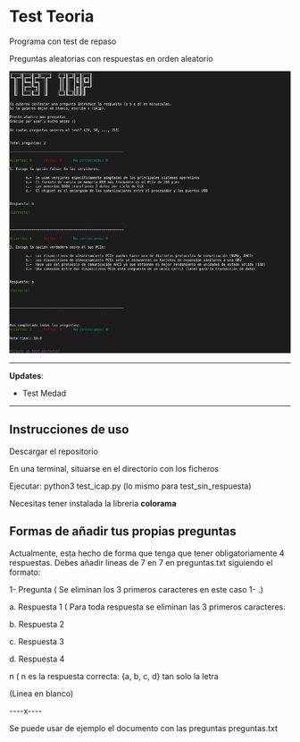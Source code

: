 # Test Teoria
Programa con test de repaso 

Preguntas aleatorias con respuestas en orden aleatorio


![Ejemplo programa tests](archivos/ejemplo.png)

***
**Updates**:

* Test Medad

***

## Instrucciones de uso
Descargar el repositorio

En una terminal, situarse en el directorio con los ficheros

Ejecutar: python3 test_icap.py  (lo mismo para test_sin_respuesta)

Necesitas tener instalada la libreria **colorama**

## Formas de añadir tus propias preguntas
Actualmente, esta hecho de forma que tenga que tener obligatoriamente 4 respuestas.
Debes añadir lineas de 7 en 7 en preguntas.txt siguiendo el formato:

1- Pregunta               ( Se eliminan los 3 primeros caracteres en este caso 1- .)

a. Respuesta 1            ( Para toda respuesta se eliminan las 3 primeros caracteres.

b. Respuesta 2        

c. Respuesta 3

d. Respuesta 4

n                         ( n es la respuesta correcta: {a, b, c, d} tan solo la letra

(Linea en blanco)

----x----

Se puede usar de ejemplo el documento con las preguntas preguntas.txt



